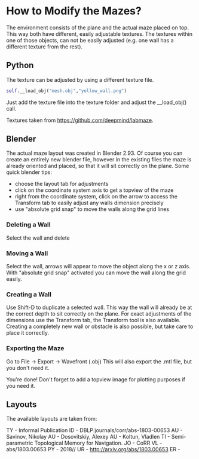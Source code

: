 ﻿# How to Modify the Mazes?
The environment consists of the plane and the actual maze placed on top. This way both have different, easily adjustable textures. The textures within one of those objects, can not be easily adjusted (e.g. one wall has a different texture from the rest).
## Python
The texture can be adjusted by using a different texture file.
```python
self.__load_obj("mesh.obj","yellow_wall.png")
```
Just add the texture file into the texture folder and adjust the __load_obj() call.

Textures taken from https://github.com/deepmind/labmaze.

## Blender
The actual maze layout was created in Blender 2.93. Of course you can create an entirely new blender file, however in the existing files the maze is already oriented and placed, so that it will sit correctly on the plane.
Some quick blender tips:
- choose the layout tab for adjustments
-  click on the coordinate system axis to get a topview of the maze
- right from the coordinate system, click on the arrow to access the Transform tab to easily adjust any walls dimension precisely
- use "absolute grid snap" to move the walls along the grid lines

### Deleting a Wall
Select the wall and delete
### Moving a Wall
Select the wall, arrows will appear to move the object along the x or z axis.
With "absolute grid snap" activated you can move the wall along the grid easily.
### Creating a Wall
Use Shift-D to duplicate a selected wall. This way the wall will already be at the correct depth to sit correctly on the plane. For exact adjustments of the dimensions use the Transform tab, the Transform tool is also available. Creating a completely new wall or obstacle is also possible, but take care to place it correctly.

### Exporting the Maze
Go to 
File -> Export -> Wavefront (.obj)
This will also export the .mtl file, but you don't need it.

You're done! Don't forget to add a topview image for plotting purposes if you need it.

## Layouts

The available layouts are taken from:

TY  - Informal Publication
ID  - DBLP:journals/corr/abs-1803-00653
AU  - Savinov, Nikolay
AU  - Dosovitskiy, Alexey
AU  - Koltun, Vladlen
TI  - Semi-parametric Topological Memory for Navigation.
JO  - CoRR
VL  - abs/1803.00653
PY  - 2018//
UR  - http://arxiv.org/abs/1803.00653
ER  -
